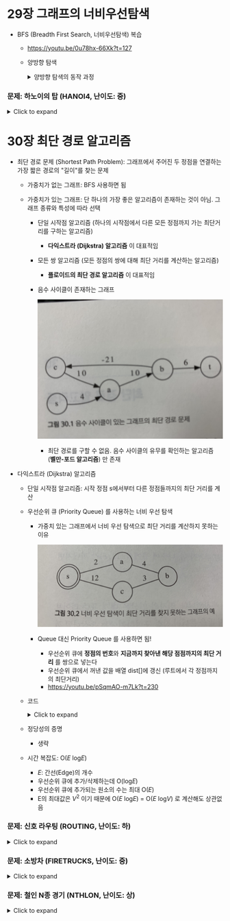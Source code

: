 # 29장 그래프의 너비우선탐색

- BFS (Breadth First Search, 너비우선탐색) 복습
  - https://youtu.be/0u78hx-66Xk?t=127
  - 양방향 탐색
    <details>
    <summary>양방향 탐색의 동작 과정</summary>

    ![](images/00.jpg)
    </details>

### 문제: 하노이의 탑 (HANOI4, 난이도: 중)

<details>
<summary>Click to expand</summary>

- 예제 입력

  ```
  3 (테스트 케이스의 수 C)
  
  5 (원반의 총 수 n)
  
  (1) 1
  (1) 3
  (2) 5 4
  (1) 2
  
  (0)
  (0)
  (0)
  (5) 5 4 3 2 1
  
  3 (원반의 총 수 n)
  
  (1) 2
  (0)
  (2) 3 1
  (0)
  
  (0)
  (0)
  (0)
  (3) 3 2 1
  
  10 (원반의 총 수 n)
  
  (2) 8 7
  (2) 5 4
  (3) 6 3 2
  (3) 10 9 1
  
  (0)
  (0)
  (0)
  (10) 10 9 8 7 6 5 4 3 2 1
  ```

- 원반이 꽂혀있는 상태 하나가 한개의 정점(vertex)이 됨

  - 그 상태에서 원반을 하나 옮겨서 만들 수 있는 상태가 그 정점에 연결된 정점이 됨

  - 원반이 꽂혀있는 상태를 4개의 정수배열로 표현해버리면 메모리소비가 크므로 비트마스크를 사용

  - 각 원반이 몇번 기둥이 꽂혀있는지가 결정되면 각 기둥에 원반이 어떻게 꽂힐지도 결정됨

    ```java
    class State {
        int diskState = 0; // 디스크가 어느 기둥에 꽂혀 있는지를 비트로 표현
    
        public void setDisk(int diskNum, int towerNum) {
          // 해당 diskNum 위치의 기존 towerNum 값 지우기
          this.diskState = this.diskState & ~(3 << (diskNum * 2));
    
          // 해당 diskNum 위치에 새로운 towerNum 값 넣기
          this.diskState = this.diskState | (towerNum << (diskNum * 2));
        }
    
        public int[] getTops() {
          int[] tops = new int[] {-1, -1, -1, -1};
          int currentDiskNum = 0;
          int currentDiskState = this.diskState;
          while (currentDiskState != 0) {
            int towerNum = currentDiskState & 3;
            if (tops[towerNum] == -1) {
              tops[towerNum] = currentDiskNum;
            } else {
              tops[towerNum] = Math.min(tops[towerNum], currentDiskNum);
            }
            currentDiskNum++;
            currentDiskState = currentDiskState >> 2;
          }
          return tops;
        }
    }
    ```

- 단방향 탐색

  ```java
  int solve(State initialState, State finalState) {
      var queue = new LinkedList<State>();
      queue.addLast(initialState);
      count[initialState.diskState] = 0;
  
      while (!queue.isEmpty()) {
        State state = queue.removeFirst();
        int[] tops = state.getTops();
  
        for (int towerNumFrom = 0; towerNumFrom < 4; towerNumFrom++) {
            int top = tops[towerNumFrom];
            if (top == -1) continue; // 원반이 없는 기둥은 패스
  
            for (int towerNumTo = 0; towerNumTo < 4; towerNumTo++) {
                if (towerNumFrom == towerNumTo) continue; // 같은 기둥으로는 옮길 수 없다
  
                // 옮기려는 기둥의 맨 위의 원반이 지금 옮기려는 원반보다 번호가 작다면 옮길 수 없다
                // 옮기려는 기둥이 비어있으면 가능
                if (tops[towerNumTo] != -1 && tops[towerNumTo] < top) continue;
  
                // 원반 옮겨서 새로운 state 생성
                State newState = state.newState(top, towerNumTo);
  
                // 이미 방문했던 state라면 스킵
                if (count[newState.diskState] != -1) continue;
  
                // 최종상태에 도달했다면
                if (newState.diskState == finalState.diskState) {
                  return count[state.diskState] + 1;
                }
  
                // 아직까지 발견되지 않은 state라면 지금까지의 count에 +1해서 기록
                count[newState.diskState] = count[state.diskState] + 1;
              
              	// 큐에 넣는다
                queue.addLast(newState);
            }
        }
      }
      return -1;
  }
  ```

  

- 양방향 탐색

  ```java
  int solve(State initialState, State finalState) {
      LinkedList<State> queue = new LinkedList<>();
    
      queue.addLast(initialState);
      count[initialState.diskState] = 1; // 1을 넣는다!
    
      queue.addLast(finalState);
      count[finalState.diskState] = -1; // -1을 넣는다!
  
      while (!queue.isEmpty()) {
          State state = queue.removeFirst();
          int[] tops = state.getTops();
  
          for (int towerNumFrom = 0; towerNumFrom < 4; towerNumFrom++) {
              int top = tops[towerNumFrom];
              if (top == -1) continue; // 원반이 없는 기둥은 패스
  
              for (int towerNumTo = 0; towerNumTo < 4; towerNumTo++) {
                if (towerNumFrom == towerNumTo) continue; // 같은 기둥으로는 옮길 수 없다
  
                // 옮기려는 기둥의 맨 위의 원반이 지금 옮기려는 원반보다 번호가 작다면 옮길 수 없다
                // 옮기려는 기둥이 비어있으면 가능
                if (tops[towerNumTo] != -1 && tops[towerNumTo] < top) continue;
  
                // 원반 옮겨서 새로운 state 생성
                State newState = state.newState(top, towerNumTo);
  
                // 이미 방문했던 state라면 스킵
                if (Integer.signum(count[state.diskState])
                    == Integer.signum(count[newState.diskState])) continue;
  
                // 중간에서 만났다면
                if (-Integer.signum(count[state.diskState])
                    == Integer.signum(count[newState.diskState])) {
                  return  Math.abs(count[state.diskState])
                    + Math.abs(count[newState.diskState]) - 1;
                }
  
                // 아직 방문하지 않은 state라면
                if (count[state.diskState] > 0) {
                  count[newState.diskState] = count[state.diskState] + 1;
                } else {
                  count[newState.diskState] = count[state.diskState] - 1;
                }
                queue.addLast(newState);
              }
          }
      }
      return -1;
  }
  ```

</details>  



# 30장 최단 경로 알고리즘

- 최단 경로 문제 (Shortest Path Problem): 그래프에서 주어진 두 정점을 연결하는 가장 짧은 경로의 "길이"를 찾는 문제

  - 가중치가 없는 그래프: BFS 사용하면 됨

  - 가중치가 있는 그래프: 단 하나의 가장 좋은 알고리즘이 존재하는 것이 아님. 그래프 종류와 특성에 따라 선택

    - 단일 시작점 알고리즘 (하나의 시작점에서 다른 모든 정점까지 가는 최단거리를 구하는 알고리즘)

      - **다익스트라 (Dijkstra) 알고리즘** 이 대표적임

    - 모든 쌍 알고리즘 (모든 정점의 쌍에 대해 최단 거리를 계산하는 알고리즘)

      - **플로이드의 최단 경로 알고리즘** 이 대표적임

    - 음수 사이클이 존재하는 그래프

      ![](images/02.jpg)

      - 최단 경로를 구할 수 없음. 음수 사이클의 유무를 확인하는 알고리즘 (**벨만-포드 알고리즘**) 만 존재


- 다익스트라 (Dijkstra) 알고리즘

  - 단일 시작점 알고리즘: 시작 정점 s에서부터 다른 정점들까지의 최단 거리를 계산

  - 우선순위 큐 (Priority Queue) 를 사용하는 너비 우선 탐색

    - 가중치 있는 그래프에서 너비 우선 탐색으로 최단 거리를 계산하지 못하는 이유

      ![](images/01.jpg)

    - Queue 대신 Priority Queue 를 사용하면 됨!

      - 우선순위 큐에 **정점의 번호**와 **지금까지 찾아낸 해당 점점까지의 최단 거리** 를 쌍으로 넣는다
      - 우선순위 큐에서 꺼낸 값을 배열 dist[]에 갱신 (루트에서 각 정점까지의 최단거리)
      - https://youtu.be/pSqmAO-m7Lk?t=230

  - 코드
    <details>
    <summary>Click to expand</summary>

    ```java
    class Pair {
        Pair(int vertexNum, int cost) {
          this.vertexNum = vertexNum;
          this.cost = cost;
        }
        int vertexNum;
        int cost;
    }
    
    int[] dijkstra(List<List<Pair>> adj) {
        int n = adj.size(); // 정점(vertex)의 개수
    
        int[] dist = new int[n];
        Arrays.fill(dist, Integer.MAX_VALUE);
        dist[0] = 0; // 시작점의 dist는 0
    
        var pq = new PriorityQueue<Pair>(Comparator.comparingInt(v -> v.cost));
        pq.add(new Pair(0, 0));
        while (!pq.isEmpty()) {
          Pair currentVertex = pq.poll();
    
          // 만약 지금 꺼낸 것보다 더 짧은 경로를 알고 있다면 지금 꺼낸 것을 무시한다
          if (dist[currentVertex.vertexNum] < currentVertex.cost) continue;
    
          // currentVertex와 인접한 정점들을 모두 검사한다
          for (Pair adjVertex : adj.get(currentVertex.vertexNum)) {
            int nextDist = currentVertex.cost + adjVertex.cost;
    
            // 더 짧은 경로를 발견하면 dist[]를 갱신하고 우선순위 큐에 넣는다
            if (dist[adjVertex.vertexNum] > nextDist) {
              dist[adjVertex.vertexNum] = nextDist;
              pq.add(new Pair(adjVertex.vertexNum, nextDist));
            }
          }
        }
    
        return dist;
    }
    ```
    </details>
    

  - 정당성의 증명
    - 생략
  - 시간 복잡도: O(*E* log*E*)
    - *E*: 간선(Edge)의 개수
    - 우선순위 큐에 추가/삭제하는데 O(log*E*)
    - 우선순위 큐에 추가되는 원소의 수는 최대 O(*E*)
    - E의 최대값은 $V^2$ 이기 때문에 O(*E* log*E*) = O(*E* log*V*) 로 계산해도 상관없음



### 문제: 신호 라우팅 (ROUTING, 난이도: 하)

<details>
<summary>Click to expand</summary>

- https://algospot.com/judge/problem/read/ROUTING

- 덧셈이 곱셈으로 바뀐 다익스트라일뿐

  ```java
  class Pair {
      Pair(int vertexNum, double cost) {
        this.vertexNum = vertexNum;
        this.cost = cost;
      }
      int vertexNum;
      double cost;
  }
  
  double dijkstra(List<List<Pair>> adj) {
    int n = adj.size(); // 정점(vertex)의 개수
  
    double[] dist = new double[n];
    Arrays.fill(dist, Double.MAX_VALUE);
    dist[0] = 0.0; // 시작점의 dist는 0.0
  
    var pq = new PriorityQueue<Pair>(Comparator.comparingDouble(v -> v.cost));
    pq.add(new Pair(0, 0.0));
    while (!pq.isEmpty()) {
      Pair currentVertex = pq.poll();
  
      // 만약 지금 꺼낸 것보다 더 짧은 경로를 알고 있다면 지금 꺼낸 것을 무시한다
      if (dist[currentVertex.vertexNum] < currentVertex.cost) continue;
  
      // currentVertex와 인접한 정점들을 모두 검사한다
      for (Pair adjVertex : adj.get(currentVertex.vertexNum)) {
        if (adjVertex.vertexNum == 0) continue;
  
        double nextDist;
        if (currentVertex.vertexNum == 0) {
          nextDist = adjVertex.cost;
        } else {
          nextDist = currentVertex.cost * adjVertex.cost;
        }
        if (dist[adjVertex.vertexNum] > nextDist) {
          dist[adjVertex.vertexNum] = nextDist;
          pq.add(new Pair(adjVertex.vertexNum, nextDist));
        }
      }
    }
  
    return dist[n - 1]; // 제일 마지막 정점까지의 최단 거리를 리턴
  }
  ```

</details>  



### 문제: 소방차 (FIRETRUCKS, 난이도: 중)
<details>
<summary>Click to expand</summary>

- https://algospot.com/judge/problem/read/FIRETRUCKS

- 가상의 정점 0을 추가하면 쉽게 풀림

  ```java
  class Pair {
      Pair(int vertexNum, int cost) {
        this.vertexNum = vertexNum;
        this.cost = cost;
      }
      int vertexNum;
      int cost;
  }
  
  public int dijkstra(List<List<Pair>> adj, int[] fireSpots) {
      int n = adj.size(); // 정점(vertex)의 개수
  
      int[] dist = new int[n];
      Arrays.fill(dist, Integer.MAX_VALUE);
      dist[0] = 0; // 시작점의 dist는 0
  
      var pq = new PriorityQueue<Pair>(Comparator.comparingInt(v -> v.cost));
      pq.add(new Pair(0, 0));
      while (!pq.isEmpty()) {
        Pair currentVertex = pq.poll();
  
        // 만약 지금 꺼낸 것보다 더 짧은 경로를 알고 있다면 지금 꺼낸 것을 무시한다
        if (dist[currentVertex.vertexNum] < currentVertex.cost) continue;
  
        // currentVertex와 인접한 정점들을 모두 검사한다
        for (Pair adjVertex : adj.get(currentVertex.vertexNum)) {
          if (adjVertex.vertexNum == 0) continue;
  
          int nextDist = currentVertex.cost + adjVertex.cost;
          if (dist[adjVertex.vertexNum] > nextDist) {
            dist[adjVertex.vertexNum] = nextDist;
            pq.add(new Pair(adjVertex.vertexNum, nextDist));
          }
        }
      }
  
      int answer = 0;
      for (int fireSpot : fireSpots) {
        answer += dist[fireSpot];
      }
      return answer;
  }
  ```

</details>



### 문제: 철인 N종 경기 (NTHLON, 난이도: 상)

<details>
<summary>Click to expand</summary>

- https://algospot.com/judge/problem/read/NTHLON

- 두 선수의 도착시간 차이를 정점으로 하고, 소요시간을 간선으로 하는 그래프를 그린다

  1. 두 선수가 완주했을 때 도착시간의 차이가 0이 되어야 하므로 종료정점은 0 이 된다

  2. 종목을 조합하면 무한한 크기의 그래프가 생겨버리므로, -200 ~ +200 범위를 벗어나는 정점은 그리지 않는다

  3. 시작정점은 1, 2 번에 해당하지 않는 값으로 대충 정하면 됨
  4. 그래프가 다 그려졌으면 그냥 다익스트라 돌리면 끝

  ```java
  class Pair {
      Pair(int vertexNum, int cost) {
        this.vertexNum = vertexNum;
        this.cost = cost;
      }
      int vertexNum;
      int cost;
  }
  
  int actualVertexNum(int delta) {
    return delta + 200; // delta 값은 범위는 -199 ~ +199
  }
  
  List<List<Pair>> makeGraph(int[] aTimes, int[] bTimes) {
      int sportsCount = aTimes.length; // 운동종목 수
      int vertexCount = 402; // -200 ~ 200 그리고 시작점
      int rootVertexNum = 401;
  
      List<List<Pair>> adj = new ArrayList<>();
      for (int i = 0; i < vertexCount; i++) adj.add(new ArrayList<Pair>());
  
      // 루트와 인접하는 정점 만들기
      for (int i = 0; i < sportsCount; i++) {
        int delta = aTimes[i] - bTimes[i];
        adj.get(rootVertexNum).add(new Pair(actualVertexNum(delta), aTimes[i]));
      }
  
      // 현재 차이
      for (int delta = -200; delta <= 200; delta++) {
        // i번 종목을 뒤에 붙인다면?
        for (int i = 0; i < aTimes.length; i++) {
          int next = delta + (aTimes[i] - bTimes[i]);
  
          // 시간 차이가 200을 넘는 정점은 만들 필요가 없다
          if (next < -200 || 200 < next) continue;
  
          adj.get(actualVertexNum(delta)).add(new Pair(actualVertexNum(next), aTimes[i]));
        }
      }
      return adj;
  }
  ```
</details>
  
